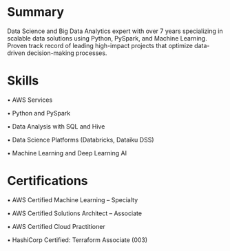 # Summary
Data Science and Big Data Analytics expert with over 7 years specializing in scalable data solutions using Python, PySpark, and Machine Learning. Proven track record of leading high-impact projects that optimize data-driven decision-making processes. 

# Skills
•	AWS Services 

•	Python and PySpark

•	Data Analysis with SQL and Hive

•	Data Science Platforms (Databricks, Dataiku DSS)	

•	Machine Learning and Deep Learning AI

# Certifications
•	AWS Certified Machine Learning – Specialty

•	AWS Certified Solutions Architect – Associate

•	AWS Certified Cloud Practitioner

•	HashiCorp Certified: Terraform Associate (003)


<!--
**Thomas-K-John/Thomas-K-John** is a ✨ _special_ ✨ repository because its `README.md` (this file) appears on your GitHub profile.

Here are some ideas to get you started:

- 🔭 I’m currently working on ...
- 🌱 I’m currently learning ...
- 👯 I’m looking to collaborate on ...
- 🤔 I’m looking for help with ...
- 💬 Ask me about ...
- 📫 How to reach me: ...
- 😄 Pronouns: ...
- ⚡ Fun fact: ...
-->
